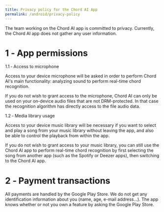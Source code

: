 ```yaml
---
title: Privacy policy for the Chord AI App
permalink: /android/privacy-policy
---
```


The team working on the Chord AI app is committed to privacy. Currently, the Chord AI app does not gather any user information.

# 1 ‐ App permissions

1.1 ‐ Access to microphone

Access to your device microphone will be asked in order to perform Chord AI's main functionality: analyzing sound to perform real-time chord recognition.

If you do not wish to grant access to the microphone, Chord AI can only be used on your on-device audio files that are not DRM-protected. In that case the recognition algorithm has directly access to the file audio data.

1.2 ‐ Media library usage

Access to your device music library will be necessary if you want to select and play a song from your music library without leaving the app, and also be able to control the playback from within the app.

If you do not wish to grant access to your music library, you can still use the Chord AI app to perform real-time chord recognition by first selecting the song from another app (such as the Spotify or Deezer apps), then switching to the Chord AI app.

# 2 ‐ Payment transactions

All payments are handled by the Google Play Store. We do not get any identification information about you (name, age, e-mail address...). The app knows whether or not you own a feature by asking the Google Play Store.
